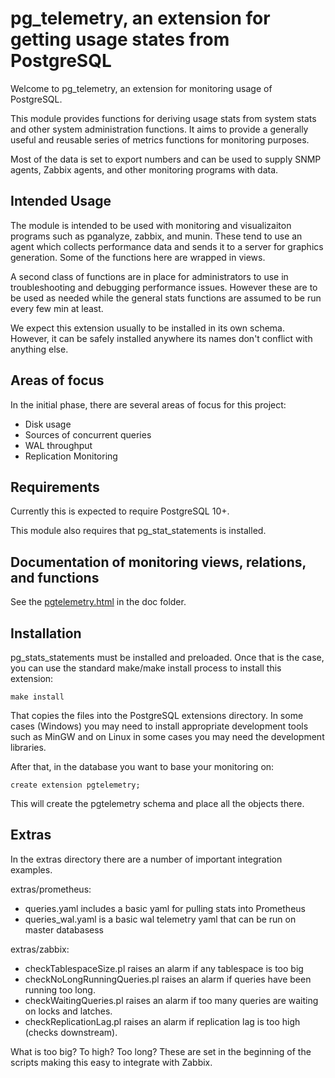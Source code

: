 # pg_telemetry, an extension for getting usage states from PostgreSQL

Welcome to pg_telemetry, an extension for monitoring usage of PostgreSQL.

This module provides functions for deriving usage stats from system stats
and other system administration functions.  It aims to provide a generally
useful and reusable series of metrics functions for monitoring purposes.

Most of the data is set to export numbers and can be used to supply SNMP
agents, Zabbix agents, and other monitoring programs with data.

## Intended Usage

The module is intended to be used with monitoring and visualizaiton
programs such as pganalyze, zabbix, and munin.  These tend to use an agent
which collects performance data and sends it to a server for graphics
generation.  Some of the functions here are wrapped in views.

A second class of functions are in place for administrators to use in
troubleshooting and debugging performance issues.  However these are to be
used as needed while the general stats functions are assumed to be run
every few min at least.

We expect this extension usually to be installed in its own schema.
However, it can be safely installed anywhere its names don't conflict
with anything else.

## Areas of focus

In the initial phase, there are several areas of focus for this project:

 * Disk usage
 * Sources of concurrent queries
 * WAL throughput
 * Replication Monitoring

## Requirements

Currently this is expected to require PostgreSQL 10+.

This module also requires that pg_stat_statements is installed.

## Documentation of monitoring views, relations, and functions

See the [pgtelemetry.html](doc/pgtelemetry.html) in the doc folder.

## Installation

pg_stats_statements must be installed and preloaded.  Once that is the case,
you can use the standard make/make install process to install this extension:

    make install

That copies the files into the PostgreSQL extensions directory.  In some
cases (Windows) you may need to install appropriate development tools
such as MinGW and on Linux in some cases you may need the development
libraries.

After that, in the database you want to base your monitoring on:

    create extension pgtelemetry;

This will create the pgtelemetry schema and place all the objects there.

## Extras

In the extras directory there are a number of important integration examples.

extras/prometheus:

   * queries.yaml includes a basic yaml for pulling stats into Prometheus
   * queries_wal.yaml is a basic wal telemetry yaml that can be run on
master databasess

extras/zabbix:

   * checkTablespaceSize.pl raises an alarm if any tablespace is too big
   * checkNoLongRunningQueries.pl raises an alarm if queries have been
     running too long.
   * checkWaitingQueries.pl raises an alarm if too many queries are
     waiting on locks and latches.
   * checkReplicationLag.pl raises an alarm if replication lag is too
     high (checks downstream).

What is too big?  To high?  Too long?  These are set in the beginning
of the scripts making this easy to integrate with Zabbix.
